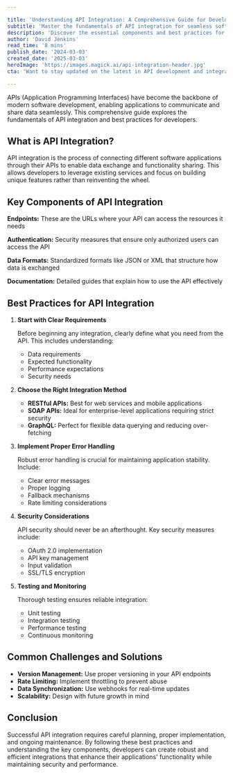 ```yaml
---

title: 'Understanding API Integration: A Comprehensive Guide for Developers'
subtitle: 'Master the fundamentals of API integration for seamless software development'
description: 'Discover the essential components and best practices for successful API integration in modern software development. Learn about authentication, data formats, error handling, and security considerations to build robust API connections.'
author: 'David Jenkins'
read_time: '8 mins'
publish_date: '2024-03-03'
created_date: '2025-03-03'
heroImage: 'https://images.magick.ai/api-integration-header.jpg'
cta: 'Want to stay updated on the latest in API development and integration strategies? Follow us on LinkedIn for regular insights, tips, and best practices from industry experts!'

---
```


APIs (Application Programming Interfaces) have become the backbone of modern software development, enabling applications to communicate and share data seamlessly. This comprehensive guide explores the fundamentals of API integration and best practices for developers.

## What is API Integration?

API integration is the process of connecting different software applications through their APIs to enable data exchange and functionality sharing. This allows developers to leverage existing services and focus on building unique features rather than reinventing the wheel.

## Key Components of API Integration

**Endpoints:** These are the URLs where your API can access the resources it needs

**Authentication:** Security measures that ensure only authorized users can access the API

**Data Formats:** Standardized formats like JSON or XML that structure how data is exchanged

**Documentation:** Detailed guides that explain how to use the API effectively

## Best Practices for API Integration

1. **Start with Clear Requirements**

   Before beginning any integration, clearly define what you need from the API. This includes understanding:

   - Data requirements
   - Expected functionality
   - Performance expectations
   - Security needs

2. **Choose the Right Integration Method**

   - **RESTful APIs:** Best for web services and mobile applications
   - **SOAP APIs:** Ideal for enterprise-level applications requiring strict security
   - **GraphQL:** Perfect for flexible data querying and reducing over-fetching

3. **Implement Proper Error Handling**

   Robust error handling is crucial for maintaining application stability. Include:

   - Clear error messages
   - Proper logging
   - Fallback mechanisms
   - Rate limiting considerations

4. **Security Considerations**

   API security should never be an afterthought. Key security measures include:

   - OAuth 2.0 implementation
   - API key management
   - Input validation
   - SSL/TLS encryption

5. **Testing and Monitoring**

   Thorough testing ensures reliable integration:

   - Unit testing
   - Integration testing
   - Performance testing
   - Continuous monitoring

## Common Challenges and Solutions

- **Version Management:** Use proper versioning in your API endpoints
- **Rate Limiting:** Implement throttling to prevent abuse
- **Data Synchronization:** Use webhooks for real-time updates
- **Scalability:** Design with future growth in mind

## Conclusion

Successful API integration requires careful planning, proper implementation, and ongoing maintenance. By following these best practices and understanding the key components, developers can create robust and efficient integrations that enhance their applications' functionality while maintaining security and performance.